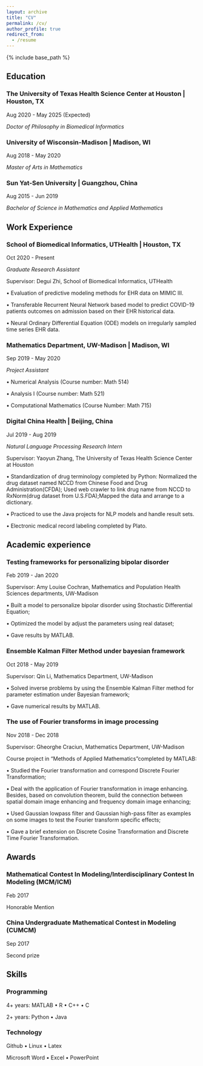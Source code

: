 ```yaml
---
layout: archive
title: "CV"
permalink: /cv/
author_profile: true
redirect_from:
  - /resume
---
```


{% include base_path %}


## Education

### The University of Texas Health Science Center at Houston | Houston, TX                               

Aug 2020 - May 2025 (Expected)

*Doctor of Philosophy in Biomedical Informatics* 


### University of Wisconsin-Madison | Madison, WI                               

Aug 2018 - May 2020

*Master of Arts in Mathematics*


### Sun Yat-Sen University | Guangzhou, China                                      

Aug 2015 - Jun 2019

*Bachelor of Science in Mathematics and Applied Mathematics*


## Work Experience                                  

### School of Biomedical Informatics, UTHealth | Houston, TX

Oct 2020 - Present

*Graduate Research Assistant*

Supervisor: Degui Zhi, School of Biomedical Informatics, UTHealth

• Evaluation of predictive modeling methods for EHR data on MIMIC III.

• Transferable Recurrent Neural Network based model to predict COVID-19 patients outcomes on admission based on their EHR historical data.

• Neural Ordinary Differential Equation (ODE) models on irregularly sampled time series EHR data.

### Mathematics Department, UW-Madison | Madison, WI

Sep 2019 - May 2020

*Project Assistant*

• Numerical Analysis (Course number: Math 514) 

• Analysis I (Course number: Math 521)

• Computational Mathematics (Course Number: Math 715)  

### Digital China Health | Beijing, China 

Jul 2019 - Aug 2019

*Natural Language Processing Research Intern*

Supervisor: Yaoyun Zhang, The University of Texas Health Science Center at Houston

• Standardization of drug terminology completed by Python: Normalized the drug dataset named NCCD from Chinese Food and Drug Administration(CFDA); Used web crawler to link drug name from NCCD to RxNorm(drug dataset from U.S.FDA);Mapped the data and arrange to a dictionary.

• Practiced to use the Java projects for NLP models and handle result sets.

• Electronic medical record labeling completed by Plato.

## Academic experience

### Testing frameworks for personalizing bipolar disorder                      

Feb 2019 - Jan 2020

Supervisor: Amy Louise Cochran, Mathematics and Population Health Sciences departments, UW-Madison 

• Built a model to personalize bipolar disorder using Stochastic Differential Equation;

• Optimized the model by adjust the parameters using real dataset; 

• Gave results by MATLAB.

### Ensemble Kalman Filter Method under bayesian framework             

Oct 2018 - May 2019

Supervisor: Qin Li, Mathematics Department, UW-Madison 

• Solved inverse problems by using the Ensemble Kalman Filter method for parameter estimation under Bayesian framework; 

• Gave numerical results by MATLAB.

### The use of Fourier transforms in image processing                           

Nov 2018 - Dec 2018

Supervisor: Gheorghe Craciun,  Mathematics Department, UW-Madison

Course project in “Methods of Applied Mathematics”completed by MATLAB: 

• Studied the Fourier transformation and correspond Discrete Fourier Transformation;

• Deal with the application of Fourier transformation in image enhancing. Besides, based on convolution theorem, build the connection between spatial domain image enhancing and frequency domain image enhancing;

• Used Gaussian lowpass filter and Gaussian high-pass filter as examples on some images to test the Fourier transform specific effects;

• Gave a brief extension on Discrete Cosine Transformation and Discrete Time Fourier Transformation. 

## Awards

### Mathematical Contest In Modeling/Interdisciplinary Contest In Modeling (MCM/ICM)

Feb 2017 

Honorable Mention 

### China Undergraduate Mathematical Contest in Modeling (CUMCM)

Sep 2017 

Second prize

## Skills

### Programming

4+ years: MATLAB • R • C++ • C

2+ years: Python • Java

### Technology

Github • Linux • Latex

Microsoft Word • Excel • PowerPoint
